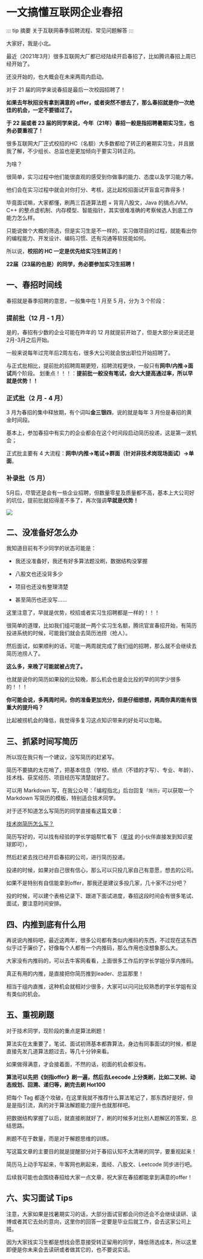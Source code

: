 # 一文搞懂互联网企业春招

::: tip 摘要
关于互联网春季招聘流程、常见问题解答
:::

大家好，我是小北。

最近（2021年3月）很多互联网大厂都已经陆续开启春招了，比如腾讯春招上周已经开始了。

还没开始的，也大概会在未来两周内启动。

对于 21 届的同学来说春招是最后一次校园招聘了！

**如果去年秋招没有拿到满意的 offer，或者突然不想去了，那么春招就是你一次绝佳的机会，一定不要错过了。**

**于 22 届或者 23 届的同学来说，今年（21年）春招一般是指招聘暑期实习生，也务必要重视了！**

很多互联网大厂正式校招的HC（名额）大多数都给了转正的暑期实习生，并且据我了解，不少组长、总监也是更加倾向于要实习转正的。

为啥？

很简单，实习过程中他们能很直观的感受到你做事的能力、态度以及学习能力等。

他们会在实习过程中就会对你打分、考核，这比起校招面试开盲盒可靠得多！

毕竟面试嘛，大家都懂，刷两三百道算法题 + 背背八股文，Java 的搞点JVM，C++ 的整点虚机制、内存模型、智能指针，其实很难准确的考察候选人到底工作能力怎么样。

只能说做个大概的筛选，但是实习生是不一样的，实习做项目的过程，就能看出你的编程能力、开发设计、编码习惯、还有沟通等软技能如何。

所以说，**校招的 HC 一定是优先给实习生转正的！**

**22届（23届的也是）的同学，务必要参加实习生招聘！**

## 一、春招时间线

春招就是春季招聘的意思，一般集中在 1 月至 5 月，分为 3 个阶段：

### 提前批（12 月 - 1 月）

是的，春招有少数的企业可能在昨年的 12 月就提前开始了，但是大部分来说还是 2月-3月之后开始。

一般来说每年过完年后2周左右，很多大公司就会放出职位开始招聘了。

与正式批相比，提前批的招聘周期更短，招聘流程更快，一般只有**网申/内推→面试**两个阶段。
划重点！！！：**提前批一般没有笔试，会大大提高通过率，所以早就是优势！！**

### 正式批（2 月 - 4 月）

3 月为春招的集中释放期，有个词叫**金三银四**，说的就是每年 3 月份是春招的黄金时间段。

基本上，参加春招中有实力的企业都会在这个时间段启动简历投递，这是第一波机会；	

正式批主要有 4 大流程：**网申/内推→笔试→群面（针对非技术岗现场面试）→单面**。

### 补录批（5 月）

5月后，尽管还是会有一些企业招聘，但数量零星及质量都不高，基本上大公司好的坑位，提前批就招得差不多了，再次强调**早就是优势！**

![](https://cdn.how2cs.cn/csguide/150655.jpg)

## 二、没准备好怎么办

我知道目前有不少同学的状态可能是：

* 我还没准备好，我还有好多算法题没刷，数据结构没掌握

* 八股文也还没背多少

* 项目也还没有整理清楚

* 甚至简历也还没写......

这里注意了，早就是优势，校招或者实习生招聘都是一样的！！！

很简单的道理，比如我们组可能就一两个实习生名额，腾讯官宣春招开始，有简历投进系统的时候，可能我们就会去简历池捞（抢人）。

然后面试，如果顺利的话，可能一两周就完成了我们组的招聘，那么就不会继续去简历池捞人了。

**这么多，来晚了可能就被占完了。**

也就是说你的简历如果投的比较晚，那么机会也是会比投的早的同学少很多的！！！

**你可能会说，多两周时间，你的准备更加充分，但是仔细想想，两周你真的能有很重大的提升吗？**

比起被捞机会的降低，我觉得多复习这点知识带来的好处可以忽略。

## 三、抓紧时间写简历

所以现在我只有一个建议，没写简历的赶紧写。

简历不要搞的太花哨了，把基本信息（学校、绩点（不错的才写）、专业、年龄）、技术栈、获奖经历、项目经历写清楚就好了。

可以用 Markdown 写，在我公众号：「编程指北」后台回复`「简历」`可以获取一个 Markdown 写简历的模板，特别适合技术同学。

对于还不知道怎么写简历的同学直接看这篇文章：

[技术岗简历怎么写？](/offer/how_to_resume.html)

简历写好的，可以找有经验的学长学姐帮忙看下（[星球](https://www.yuque.com/csguide/go) 的小伙伴直接发到知识星球即可），

然后赶紧去找已经开启春招的公司，进行简历投递。

投递的时候，如果对自己很有信心，那么可以只投几家自己有意愿，想去的公司。

如果不是特别有自信能拿到offer，那我还是建议多投几家，几十家不过分吧？

投的时候，可以建个表格记录下、跟进下面试进度，春招这段时间会有很多笔试、面试，要注意时间安排。

## 四、内推到底有什么用

再说说内推码吧，最近这两年，很多公司都有类似内推码的东西，不过现在这东西似乎过于廉价了，好像每个人都有一个内推码，那么作用也没想象那么大。

大家没有内推码的，可以去牛客网看看，上面很多工作后的学长学姐分享内推码。

真正有用的内推，是直接把你简历推到leader、总监那里！

相当于组内直推，这种机会就相对少很多，大家可以问问比较熟悉的学长学姐有没有类似的机会。

## 五、重视刷题

对于技术同学，现阶段的重点是算法刷题！

算法实在太重要了，笔试、面试初筛基本都靠算法，身边有同事面试的时候，都是直接先发几道算法题过去，等几十分钟来看。

如果做得满意，才会接着面，不然的话，初面的机会都没有。

**算法可以先把《剑指offer》刷一遍，然后去Leecode 上分类刷，比如二叉树、动态规划、回溯、递归等，刷完去刷 Hot100**

把每个 Tag 都逐个攻破，在这里我就不推荐什么算法笔记了，那东西好是好，但是是指引流，真的对于算法解题能力提升也就那样吧。

把数据结构掌握了以后，就直接刷就好了，刷的时候多对比别人题解区的答案，总结思路。

刷题不在于数量，而是对于解题思维的训练。

写这篇文章的主要目的就是提醒部分对于春招认知不太清晰的同学，要重视起来！

简历马上动手写起来，牛客网也刷起来，面经、八股文、Leetcode 同步进行吧。

后续我可能也会围绕春招给大家一点文章，祝大家在春招都能拿到满意的offer！

## 六、实习面试 Tips

注意，大家如果是找暑期实习的话，大部分面试官都会问你还会不会继续读研、读博或者其它去处的意向，这里你的回答一定要是毕业后就工作，会去这家公司上班。

因为大家找实习生都是想找会愿意接受转正留用的同学，降低筛选成本，所以这里即便是你未来会去读研或者做其它的，也不要说实话。

